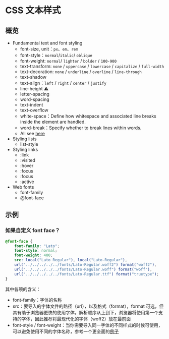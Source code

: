 # CSS 文本样式

## 概览

- Fundamental text and font styling
  - font-size, unit：`px`、`em`、`rem`
  - font-style：`normal`/`italic`/ `oblique`
  - font-weight: `normal`/ `lighter` / `bolder` / `100-900`
  - text-transform: `none` / `uppercase` / `lowercase` / `capitalize` / `full-width`
  - text-decoration: `none` / `underline` / `overline` / `line-through`
  - text-shadow
  - text-align：`left` / `right` / `center` / `justify`
  - line-height ⚠️
  - letter-spacing
  - word-spacing
  - text-indent
  - text-overflow
  - white-space：Define how whitespace and associated line breaks inside the element are handled.
  - word-break：Specify whether to break lines within words.
  - All see [here](https://developer.mozilla.org/en-US/docs/Learn/CSS/Styling_text/Fundamentals)
- Styling lists
  - list-style
- Styling links
  - :link
  - :visited
  - :hover
  - :focus
  - :focus
  - :active
- Web fonts
  - font-family
  - @font-face

## 示例

### 如果自定义 font face？

```css
@font-face {
	font-family: "Lato";
	font-style: normal;
	font-weight: 400;
	src: local("Lato Regular"), local("Lato-Regular"),
	url("../../../../../fonts/Lato-Regular.woff2") format("woff2"),
	url("../../../../../fonts/Lato-Regular.woff") format("woff"),
	url("../../../../../fonts/Lato-Regular.ttf") format("truetype");
}
```

其中各项的含义：

- font-family：字体的名称
- src：要导入的字体文件的路径（url），以及格式（format），format 可选，但其有助于浏览器更快的使用字体。解析顺序从上到下，浏览器将使用第一个支持的字体，因此推荐将最现代化的字体（woff2）放在最前面
- font-style / font-weight：当你需要导入同一字体的不同样式的时候可使用，可以避免使用不同的字体名称，参考一个更全面的[例子](http://www.456bereastreet.com/archive/201012/font-face_tip_define_font-weight_and_font-style_to_keep_your_css_simple/)

